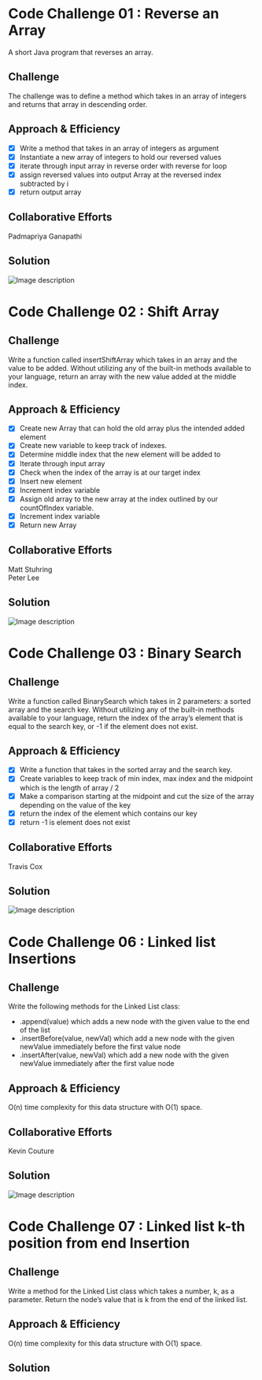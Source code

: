 # Code Challenge 01 : Reverse an Array
A short Java program that reverses an array.

## Challenge
The challenge was to define a method which takes in an array of integers and returns that array in descending order.

## Approach & Efficiency
- [x] Write a method that takes in an array of integers as argument
- [x] Instantiate a new array of integers to hold our reversed values
- [x] iterate through input array in reverse order with reverse for loop
- [x] assign reversed values into output Array at the reversed index subtracted by i
- [x] return output array  

## Collaborative Efforts
Padmapriya Ganapathi

## Solution
![Image description](assets/array_reverse.jpg)


# Code Challenge 02 : Shift Array

## Challenge
Write a function called insertShiftArray which takes in an array and the value to be added.
Without utilizing any of the built-in methods available to your language, return an array with the new value added at the middle index.

## Approach & Efficiency
- [x] Create new Array that can hold the old array plus the intended added element
- [x] Create new variable to keep track of indexes.
- [x] Determine middle index that the new element will be added to
- [x] Iterate through input array
- [x] Check when the index of the array is at our target index
- [x] Insert new element
- [x] Increment index variable
- [x] Assign old array to the new array at the index outlined by our countOfIndex variable.
- [x] Increment index variable
- [x] Return new Array

## Collaborative Efforts
Matt Stuhring  
Peter Lee

## Solution
![Image description](assets/challenge2Whiteboard.jpg)

# Code Challenge 03 : Binary Search

## Challenge
Write a function called BinarySearch which takes in 2 parameters: a sorted array and the search key. 
Without utilizing any of the built-in methods available to your language, return the index of the array’s 
element that is equal to the search key, or -1 if the element does not exist.

## Approach & Efficiency
- [x] Write a function that takes in the sorted array and the search key.
- [x] Create variables to keep track of min index, max index and the midpoint which is the length of array / 2
- [x] Make a comparison starting at the midpoint and cut the size of the array depending on the value of the key
- [x] return the index of the element which contains our key
- [x] return -1 is element does not exist

## Collaborative Efforts
Travis Cox  

## Solution
![Image description](assets/BinarySearch.jpg)

# Code Challenge 06 : Linked list Insertions

## Challenge
Write the following methods for the Linked List class:

* .append(value) which adds a new node with the given value to the end of the list
* .insertBefore(value, newVal) which add a new node with the given newValue immediately before the first value node
* .insertAfter(value, newVal) which add a new node with the given newValue immediately after the first value node


## Approach & Efficiency
O(n) time complexity for this data structure with O(1) space.

## Collaborative Efforts
Kevin Couture  

## Solution
![Image description](assets/ll-insertions.jpg)

# Code Challenge 07 : Linked list k-th position from end Insertion

## Challenge
Write a method for the Linked List class which takes a number, k, as a parameter. Return the node’s value that is k from the end of the linked list. 

## Approach & Efficiency
O(n) time complexity for this data structure with O(1) space.

## Solution

